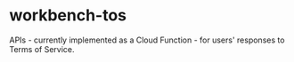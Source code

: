 # workbench-tos
APIs - currently implemented as a Cloud Function - for users' responses to Terms of Service.
